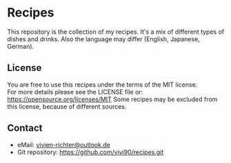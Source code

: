# Recipes
This repository is the collection of my recipes.
It's a mix of different types of dishes and drinks.
Also the language may differ (English, Japanese, German).

## License
You are free to use this recipes under the terms of the MIT license.  
For more details please see the LICENSE file or: https://opensource.org/licenses/MIT
Some recipes may be excluded from this license, because of different sources.

## Contact
 * eMail: vivien-richter@outlook.de
 * Git repository: https://github.com/vivi90/recipes.git
